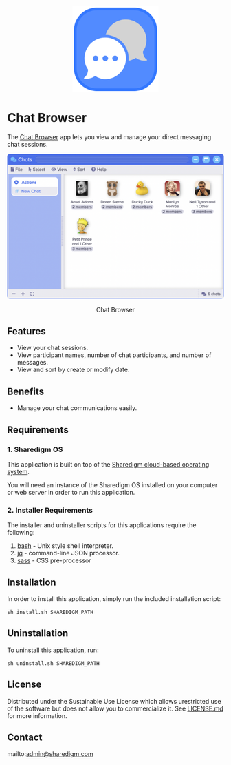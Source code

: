 <p align="center" style="text-align:center">
	<img src="images/icons/logo.svg" width="200">
</p>

# Chat Browser

The [Chat Browser](https://www.sharedigm.com/#apps/chat-browser) app lets you view and manage your direct messaging chat sessions.

<p align="center" style="text-align:center">
	<img src="images/info/chat-browser.png" width="720" style="border-radius:6px" />
	<div align="center">Chat Browser</div>
</p>

## Features

- View your chat sessions.
- View participant names, number of chat participants, and number of messages.
- View and sort by create or modify date.

## Benefits

- Manage your chat communications easily.

## Requirements

### 1. Sharedigm OS

This application is built on top of the [Sharedigm cloud-based operating system](https://github.com/Sharedigm/SharedigmOS).

You will need an instance of the Sharedigm OS installed on your computer or web server in order to run this application.

### 2. Installer Requirements

The installer and uninstaller scripts for this applications require the following:

1. [bash](https://en.wikipedia.org/wiki/Bash_(Unix_shell)) - Unix style shell interpreter. 
2. [jq](https://jqlang.github.io/jq/) - command-line JSON processor. 
2. [sass](https://sass-lang.com) - CSS pre-processor

## Installation

In order to install this application, simply run the included installation script:

```
sh install.sh SHAREDIGM_PATH
```

## Uninstallation

To uninstall this application, run:

```
sh uninstall.sh SHAREDIGM_PATH
```

<!-- LICENSE -->
## License

Distributed under the Sustainable Use License which allows urestricted use of the software but does not allow you to commercialize it. See [LICENSE.md](LICENSE.md) for more information.

<!-- CONTACT -->
## Contact

mailto:admin@sharedigm.com